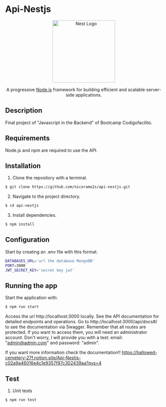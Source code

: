 # Api-Nestjs

<p align="center">
  <a href="http://nestjs.com/" target="blank"><img src="https://nestjs.com/img/logo-small.svg" width="200" alt="Nest Logo" /></a>
</p>

[circleci-image]: https://img.shields.io/circleci/build/github/nestjs/nest/master?token=abc123def456
[circleci-url]: https://circleci.com/gh/nestjs/nest

  <p align="center">A progressive <a href="http://nodejs.org" target="_blank">Node.js</a> framework for building efficient and scalable server-side applications.</p>

## Description

Final project of "Javascript in the Backend" of Bootcamp Codigofacilito.

## Requirements

Node.js and npm are required to use the API.

## Installation

1. Clone the repository with a terminal.

```bash
$ git clone https://github.com/nicoramo2s/api-nestjs.git
```

2. Navigate to the project directory.

```bash
$ cd api-nestjs
```

3. Install dependencies.

```bash
$ npm install
```

## Configuration

Start by creating an .env file with this format:
```bash
DATABASES_URL='url the database MongoDB'
PORT=3000
JWT_SECRET_KEY='secret key jwt'
```

## Running the app

Start the application with:

```bash
$ npm run start
```

Access the url http://localhost:3000 locally.
See the API documentation for detailed endpoints and operations.
Go to http://localhost:3000/api/docs#/ to see the documentation via Swagger.
Remember that all routes are protected. If you want to access them, you will need an administrator account. Don't worry, I will provide you with a test: email: "admin@admin.com" and password: "admin".

If you want more information check the documentation!!
https://hallowed-cemetery-27f.notion.site/Api-Nestjs-c02a9a46016e4c1e9357f87c302439aa?pvs=4

## Test

1. Unit tests

```bash
$ npm run test
```